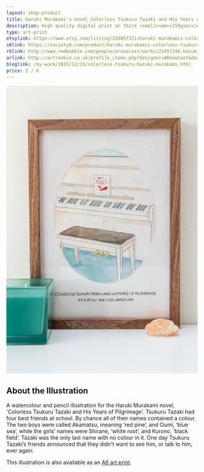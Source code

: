 ```yaml
---
layout: shop-product
title: Haruki Murakami's novel Colorless Tsukuru Tazaki and His Years of Pilgrimage A4 Art Print
description: High quality digital print on thick <small><em>(250gsm)</em></small> silk card. Blank on back. Sent in a protective cello bag. A4 in size <small><em>(21 x 29.7cm or 8.3 x 11.7in)</em></small>
type: art-print
etsylink: https://www.etsy.com/listing/258057321/haruki-murakamis-colorless-tsukuru
s6link: https://society6.com/product/haruki-murakamis-colorless-tsukuru-tazaki-and-his-years-of-pilgrimage-book-cover_print#1=45
rblink: http://www.redbubble.com/people/arosecast/works/21457246-haruki-murakamis-colorless-tsukuru-tazaki-and-his-years-of-pilgrimage-novel-illustration-of-a-piano-with-liszt-book-in-pencil-and-watercolour
arlink: http://artrookie.co.uk/profile_items.php?designer=ARoseCast&design=8803
bloglink: /my-work/2015/12/15/colorless-tsukuru-haruki-murakami.html
price: 2 / 6
---
```


<div class="carosel">
    <img src="/assets/shop/murakami-colorless-tsukuru-a4-art-print.jpg" alt="A4 art print of Haruki Murakami's novel Colorless Tsukuru Tazaki and His Years of Pilgrimage, by A Rose Cast" title="A4 art print of Haruki Murakami's novel Colorless Tsukuru Tazaki and His Years of Pilgrimage, by @arosecast">
</div>

<h2>About the Illustration</h2>
A watercolour and pencil illustration for the Haruki Murakami novel, 'Colorless Tsukuru Tazaki and His Years of Pilgrimage'. Tsukuru Tazaki had four best friends at school. By chance all of their names contained a colour. The two boys were called Akamatsu, meaning ‘red pine’, and Oumi, ‘blue sea’, while the girls’ names were Shirane, ‘white root’, and Kurono, ‘black field’. Tazaki was the only last name with no colour in it. One day Tsukuru Tazaki’s friends announced that they didn't want to see him, or talk to him, ever again.

This illustration is also available as an [A6 art print]().